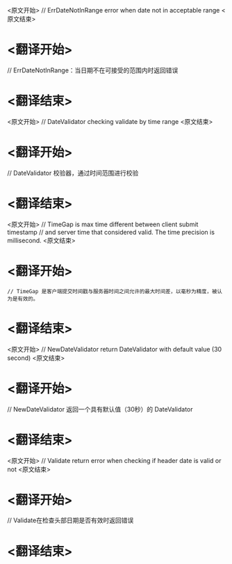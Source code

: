 
<原文开始>
// ErrDateNotInRange error when date not in acceptable range
<原文结束>

# <翻译开始>
// ErrDateNotInRange：当日期不在可接受的范围内时返回错误
# <翻译结束>


<原文开始>
// DateValidator checking validate by time range
<原文结束>

# <翻译开始>
// DateValidator 校验器，通过时间范围进行校验
# <翻译结束>


<原文开始>
	// TimeGap is max time different between client submit timestamp
	// and server time that considered valid. The time precision is millisecond.
<原文结束>

# <翻译开始>
	// TimeGap 是客户端提交时间戳与服务器时间之间允许的最大时间差，以毫秒为精度，被认为是有效的。
# <翻译结束>


<原文开始>
// NewDateValidator return DateValidator with default value (30 second)
<原文结束>

# <翻译开始>
// NewDateValidator 返回一个具有默认值（30秒）的 DateValidator
# <翻译结束>


<原文开始>
// Validate return error when checking if header date is valid or not
<原文结束>

# <翻译开始>
// Validate在检查头部日期是否有效时返回错误
# <翻译结束>


